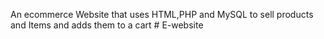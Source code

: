 An ecommerce  Website that uses HTML,PHP and MySQL to sell products and Items and adds them to a cart # E-website
